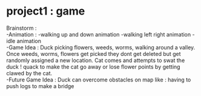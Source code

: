 # project1 : game

Brainstorm :
<br /> 
-Animation :
  -walking up and down animation
  -walking left right animation
  -idle animation
<br /> 
-Game Idea : Duck picking flowers, weeds, worms, walking around a valley. Once weeds, worms, flowers get picked they dont get deleted but get randomly assigned a new location.
Cat comes and attempts to swat the duck ! quack to make the cat go away or lose flower points by getting clawed by the cat.
<br /> 
-Future Game Idea : Duck can overcome obstacles on map like : having to push logs to make a bridge
